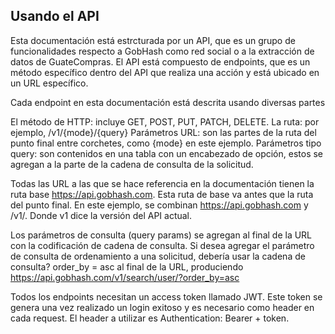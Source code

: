 ## Usando el API

Esta documentación está estrcturada por un API, que es un grupo de funcionalidades respecto a GobHash como red social o a la extracción de datos de GuateCompras. 
El API está compuesto de endpoints, que es un método específico dentro del API que realiza una acción y está ubicado en un URL específico.


Cada endpoint en esta documentación está descrita usando diversas partes

El método de HTTP: incluye GET, POST, PUT, PATCH, DELETE.
La ruta: por ejemplo, /v1/{mode}/{query}
Parámetros URL: son las partes de la ruta del punto final entre corchetes, como {mode} en este ejemplo.
Parámetros tipo query: son contenidos en una tabla con un encabezado de opción, estos se agregan a la parte de la cadena de consulta de la solicitud.


Todas las URL a las que se hace referencia en la documentación tienen la ruta base https://api.gobhash.com. Esta ruta de base va antes que la ruta del punto final. En este ejemplo, se combinan https://api.gobhash.com y /v1/. Donde v1 dice la versión del API actual.


Los parámetros de consulta (query params) se agregan al final de la URL con la codificación de cadena de consulta. Si desea agregar el parámetro de consulta de ordenamiento a una solicitud, debería usar la cadena de consulta? order_by = asc al final de la URL, produciendo https://api.gobhash.com/v1/search/user/?order_by=asc

Todos los endpoints necesitan un access token llamado JWT. Este token se genera una vez realizado un login exitoso y es necesario como header en cada request. El header a utilizar es Authentication: Bearer + token.